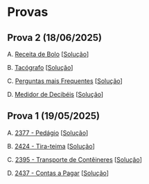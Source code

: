# Provas

## Prova 2 (18/06/2025)

A. [Receita de Bolo](2A.pdf) [[Solução](receita.c)]

B. [Tacógrafo](2B.pdf) [[Solução](tacografo.c)]

C. [Perguntas mais Frequentes](2C.pdf) [[Solução](faq.c)]

D. [Medidor de Decibéis](2D.pdf) [[Solução](decibeis.c)]

## Prova 1 (19/05/2025)

A. [2377 - Pedágio](https://judge.beecrowd.com/en/problems/view/2377) [[Solução](beecrowd_2377.c)]

B. [2424 - Tira-teima](https://judge.beecrowd.com/en/problems/view/2424) [[Solução](beecrowd_2424.c)]

C. [2395 - Transporte de Contêineres](https://judge.beecrowd.com/en/problems/view/2395) [[Solução](beecrowd_2395.c)]

D. [2437 - Contas a Pagar](https://judge.beecrowd.com/en/problems/view/2437) [[Solução](beecrowd_2437.c)]


<!--
## Prova 3 (17/02/2025)

A. [Frequência na Aula](3A.pdf) [[Solução](frequencia.c)]

B. [Prefixo](3B.pdf) [[Solução](prefixo.c)]

C. [Frações](3C.pdf) [[Solução com Recursividade](fracoes_rec.c)] [[Solução Iterativa](fracoes.c)]

D. [Cidade Planejada](3D.pdf) [[Solução](cidade.c)]-->

<!--

## Prova de Reposição (Atestado Médico) (19/02/2025)

A. [Irmãos Gêmeos](AA.pdf) [[Solução](irmaos_gemeos.c)]

B. [Função de Átila](BB.pdf) [[Solução](atila.c)]

C. [Sufixos](CC.pdf) [[Solução](sufixos.c)]

D. [As Ruas da Cidade](DD.pdf) [[Solução](ruas_cidade.c)]



-->
